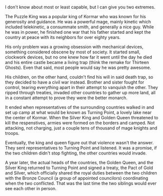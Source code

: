 I don't know about most or least capable, but I can give you two extremes.

The Puzzle King was a popular king of Kormar who was known for his generosity and guidance. He was a powerful mage, mainly kinetic which included telekinetic, a consummate smith, and generally a nice guy. While he was in power, he finished one war that his father started and kept the country at peace with its neighbors for over eighty years.

His only problem was a growing obsession with mechanical devices, something considered obscene by most of society. It started small, clockwork devices, but no one knew how far it went until the day he died and his entire castle became a living trap (think the remake for Thirteen Ghosts). Even that said, most people would say he was pretty awesome.

His children, on the other hand, couldn't find his will in said death trap, so they decided to have a civil war instead. Brother and sister fought for control, tearing everything apart in their attempt to vanquish the other. They ripped through treaties, invaded other countries to gather up more land, all in a constant attempt to prove they were the better monarch.

It ended when representatives of the surrounding countries walked in and set up camp at what would be known as Turning Point, a lovely lake near the center of Kormar. When the Silver King and Golden Queen threatened to kill the respenstives, armies were formed on the borders and camped. Not attacking, not charging, just a couple tens of thousand of mage knights and troops.

Eventually, the king and queen figure out that violence wasn't the answer. They sent representatives to Turning Point and listened. It was a promise, if the two children didn't stop fighting, the other countries would invade.

A year later, the actual heads of the countries, the Golden Queen, and the Silver King returned to Turning Point and signed a treaty, the Pact of Gold and Silver, which officially shared the royal duties between the two children with the Bronze Council (a group of appointed councilors) coordinating when the two conflicted. That was the last time the two siblings would ever see each other in person.
